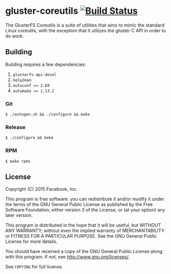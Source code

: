 # gluster-coreutils [![Build Status](https://ci.centos.org/view/Gluster/job/gluster_coreutils/badge/icon)](https://ci.centos.org/view/Gluster/job/gluster_coreutils/)

The GlusterFS Coreutils is a suite of utilities that aims to mimic the standard
Linux coreutils, with the exception that it utilizes the gluster C API in order
to do work.

## Building

Building requires a few dependencies:

1. `glusterfs-api-devel`
1. `help2man`
1. `autoconf >= 2.69`
1. `automake >= 1.13.2`

### Git

`$ ./autogen.sh && ./configure && make`

### Release

`$ ./configure && make`

### RPM

`$ make rpms`

## License

Copyright (C) 2015 Facebook, Inc.

This program is free software: you can redistribute it and/or modify
it under the terms of the GNU General Public License as published by
the Free Software Foundation, either version 3 of the License, or
(at your option) any later version.

This program is distributed in the hope that it will be useful,
but WITHOUT ANY WARRANTY; without even the implied warranty of
MERCHANTABILITY or FITNESS FOR A PARTICULAR PURPOSE.  See the
GNU General Public License for more details.

You should have received a copy of the GNU General Public License
along with this program.  If not, see <http://www.gnu.org/licenses/>.

See `COPYING` for full license.

